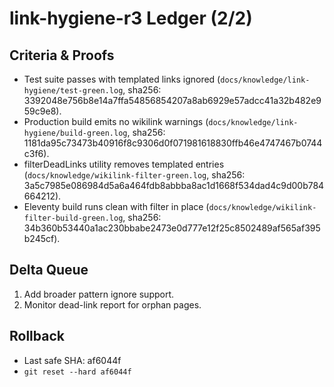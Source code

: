 # link-hygiene-r3 Ledger (2/2)

## Criteria & Proofs

- Test suite passes with templated links ignored
  (`docs/knowledge/link-hygiene/test-green.log`, sha256:
  3392048e756b8e14a7ffa54856854207a8ab6929e57adcc41a32b482e959c9e8).
- Production build emits no wikilink warnings
  (`docs/knowledge/link-hygiene/build-green.log`, sha256:
  1181da95c73473b40916f8c9306d0f071981618830ffb46e4747467b0744c3f6).
- filterDeadLinks utility removes templated entries
  (`docs/knowledge/wikilink-filter-green.log`, sha256:
  3a5c7985e086984d5a6a464fdb8abbba8ac1d1668f534dad4c9d00b784664212).
- Eleventy build runs clean with filter in place
  (`docs/knowledge/wikilink-filter-build-green.log`, sha256:
  34b360b53440a1ac230bbabe2473e0d777e12f25c8502489af565af395b245cf).

## Delta Queue

1. Add broader pattern ignore support.
2. Monitor dead-link report for orphan pages.

## Rollback

- Last safe SHA: af6044f
- `git reset --hard af6044f`
